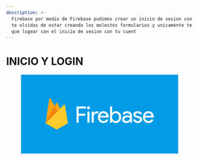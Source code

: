 ```yaml
---
description: >-
  Firebase por medio de Firebase pudimos crear un inicio de sesion con el cual
  te olvidas de estar creando los molestos formularios y unicamente te tienes
  que logear con el inicio de sesion con tu cuent
---
```


# INICIO Y LOGIN

<figure><img src=".gitbook/assets/image (8).png" alt=""><figcaption></figcaption></figure>
